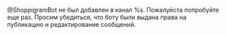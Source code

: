 @ShoppigramBot не был добавлен в канал %s. Пожалуйста попробуйте еще раз.
Просим убедиться, что боту были выдана права на публикацию и редактирование сообщений.
